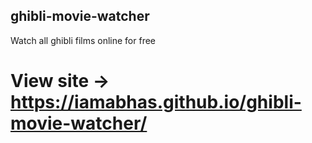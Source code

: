 ## ghibli-movie-watcher
Watch all ghibli films online for free

# View site -> https://iamabhas.github.io/ghibli-movie-watcher/
